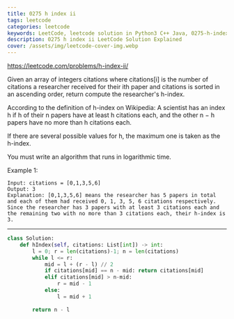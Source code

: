 ```yaml
---
title: 0275 h index ii
tags: leetcode
categories: leetcode
keywords: LeetCode, leetcode solution in Python3 C++ Java, 0275-h-index-ii solution
description: 0275 h index ii LeetCode Solution Explained
cover: /assets/img/leetcode-cover-img.webp
---
```





https://leetcode.com/problems/h-index-ii/

Given an array of integers citations where citations[i] is the number of citations a researcher received for their ith paper and citations is sorted in an ascending order, return compute the researcher's h-index.

According to the definition of h-index on Wikipedia: A scientist has an index h if h of their n papers have at least h citations each, and the other n − h papers have no more than h citations each.

If there are several possible values for h, the maximum one is taken as the h-index.

You must write an algorithm that runs in logarithmic time.

Example 1:
```
Input: citations = [0,1,3,5,6]
Output: 3
Explanation: [0,1,3,5,6] means the researcher has 5 papers in total and each of them had received 0, 1, 3, 5, 6 citations respectively.
Since the researcher has 3 papers with at least 3 citations each and the remaining two with no more than 3 citations each, their h-index is 3.
```


---




```python
class Solution:
    def hIndex(self, citations: List[int]) -> int:
        l = 0; r = len(citations)-1; n = len(citations)
        while l <= r:
            mid = l + (r - l) // 2
            if citations[mid] == n - mid: return citations[mid]
            elif citations[mid] > n-mid: 
                r = mid - 1
            else:
                l = mid + 1
        
        return n - l
```
